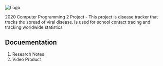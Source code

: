![Logo](https://github.com/ethanbowles03/2020CP2Project/blob/main/Project1Template.jpg?raw=true)

2020 Computer Programming 2 Project - This project is disease tracker that tracks the spread of viral disease. Is used for school contact tracing and tracking worldwide statistics

## Docuementation
1. Research Notes
2. Video Product
